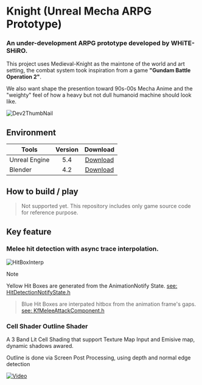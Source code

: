# Knight (Unreal Mecha ARPG Prototype)
### An under-development ARPG prototype developed by WHiTE-SHiRO.

This project uses Medieval-Knight as the maintone of the world and art setting, the combat system took inspiration from a game <b>"Gundam Battle Operation 2"</b>.

We also want shape the presention toward 90s-00s Mecha Anime and the "weighty" feel of how a heavy but not dull humanoid machine should look like. 

![Dev2ThumbNail](https://github.com/user-attachments/assets/e596faad-24c2-4d8d-960d-5e7833c326c0)

[url-unreal-5-4]: https://www.unrealengine.com/en-US/unreal-engine-5
[url-blender-4-2]: https://www.blender.org/download/releases/4-2
## Environment
| Tools            |    Version    |             Download              |
|------------------|:-------------:|:---------------------------------:|
| Unreal Engine    |      5.4 	   |   [Download][url-unreal-5-4] 	   |
| Blender 	   	   |     	4.2 	   |   [Download][url-blender-4-2]	   |

## How to build / play
> Not supported yet. This repository includes only game source code for reference purpose.


## Key feature

### Melee hit detection with async trace interpolation.
![HitBoxInterp](https://github.com/user-attachments/assets/48e1e8b5-513c-473b-be6e-e24dcc9d5eea)
> [!NOTE]
  Yellow Hit Boxes are generated from the AnimationNotify State. [see: HitDetectionNotifyState.h](Source/Knight/Core/Combat/HitDetectionNotifyState.h)
>
>  Blue Hit Boxes are interpated hitbox from the animation frame's gaps. [see: KfMeleeAttackComponent.h](Source/Knight/Core/Character/Knight/KfMeleeAttackComponent.h)


### Cell Shader Outline Shader
A 3 Band Lit Cell Shading that support Texture Map Input and Emisive map, dynamic shadows awared.

Outline is done via Screen Post Processing, using depth and normal edge detection

[![Video](https://img.youtube.com/vi/cpqtP247Z8M/maxresdefault.jpg)](https://www.youtube.com/watch?v=cpqtP247Z8M)
